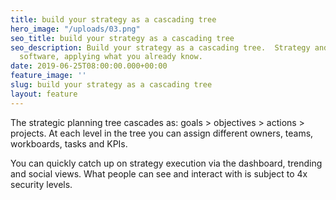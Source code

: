 ```yaml
---
title: build your strategy as a cascading tree
hero_image: "/uploads/03.png"
seo_title: build your strategy as a cascading tree
seo_description: Build your strategy as a cascading tree.  Strategy and business planning
  software, applying what you already know.
date: 2019-06-25T08:00:00.000+00:00
feature_image: ''
slug: build your strategy as a cascading tree
layout: feature
---
```

The strategic planning tree cascades as: goals > objectives > actions > projects. At each level in the tree you can assign different owners, teams, workboards, tasks and KPIs.

You can quickly catch up on strategy execution via the dashboard, trending and social views. What people can see and interact with is subject to 4x security levels.